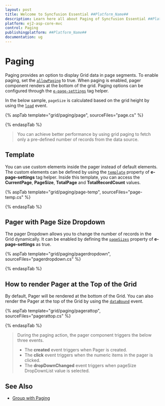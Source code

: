 ```yaml
---
layout: post
title: Welcome to Syncfusion Essential ##Platform_Name##
description: Learn here all about Paging of Syncfusion Essential ##Platform_Name## widgets based on HTML5 and jQuery.
platform: ej2-asp-core-mvc
control: Paging
publishingplatform: ##Platform_Name##
documentation: ug
---
```



# Paging

Paging provides an option to display Grid data in page segments. To enable paging, set the [`allowPaging`](https://help.syncfusion.com/cr/aspnetcore-js2/Syncfusion.EJ2.Grids.Grid.html#Syncfusion_EJ2_Grids_Grid_AllowPaging) to true. When paging is enabled, pager component renders at the bottom of the grid.
Paging options can be configured through the [`e-page-settings`](https://help.syncfusion.com/cr/aspnetcore-js2/Syncfusion.EJ2.Grids.Grid.html#Syncfusion_EJ2_Grids_Grid_PageSettings) tag helper.

In the below sample, `pageSize` is calculated based on the grid height by using the [`load`](https://help.syncfusion.com/cr/aspnetcore-js2/Syncfusion.EJ2.Grids.Grid.html#Syncfusion_EJ2_Grids_Grid_Load) event.

{% aspTab template="grid/paging/page", sourceFiles="page.cs" %}

{% endaspTab %}

> You can achieve better performance by using grid paging to fetch only a pre-defined number of records from the data source.

## Template

You can use custom elements inside the pager instead of default elements.
The custom elements can be defined by using the [`template`](https://help.syncfusion.com/cr/aspnetcore-js2/Syncfusion.EJ2.Grids.GridPageSettings.html#Syncfusion_EJ2_Grids_GridPageSettings_Template) property of **e-page-settings** tag helper.
Inside this template, you can access the **CurrentPage**, **PageSize**, **TotalPage** and **TotalRecordCount** values.

{% aspTab template="grid/paging/page-temp", sourceFiles="page-temp.cs" %}

{% endaspTab %}

## Pager with Page Size Dropdown

The pager Dropdown allows you to change the number of records in the Grid dynamically. It can be enabled by defining the [`pageSizes`](https://help.syncfusion.com/cr/aspnetcore-js2/Syncfusion.EJ2.Grids.GridPageSettings.html#Syncfusion_EJ2_Grids_GridPageSettings_PageSizes) property of **e-page-settings** as true.

{% aspTab template="grid/paging/pagerdropdown", sourceFiles="pagerdropdown.cs" %}

{% endaspTab %}

## How to render Pager at the Top of the Grid

By default, Pager will be rendered at the bottom of the Grid. You can also render the Pager at the top of the Grid by using the [`dataBound`](https://help.syncfusion.com/cr/aspnetcore-js2/Syncfusion.EJ2.Grids.Grid.html#Syncfusion_EJ2_Grids_Grid_DataBound) event.

{% aspTab template="grid/paging/pagerattop", sourceFiles="pagerattop.cs" %}

{% endaspTab %}

> During the paging action, the pager component triggers the below three events.
> * The **created** event triggers when Pager is created.
> * The **click** event triggers when the numeric items in the pager is clicked.
> * The **dropDownChanged** event triggers when pageSize DropDownList value is selected.

## See Also

* [Group with Paging](./grouping##group-with-paging)
